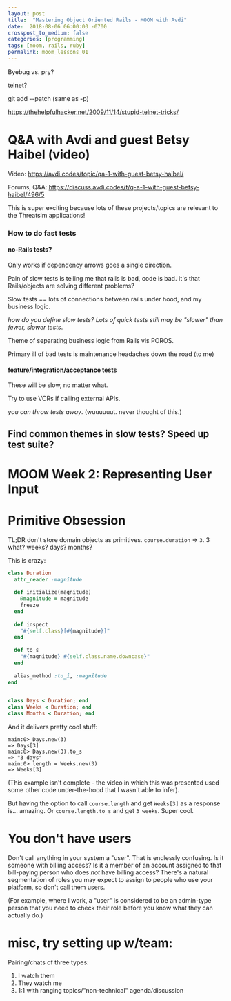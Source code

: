 ```yaml
---
layout: post
title:  "Mastering Object Oriented Rails - MOOM with Avdi"
date:  2018-08-06 06:00:00 -0700
crosspost_to_medium: false
categories: [programming]
tags: [moom, rails, ruby]
permalink: moom_lessons_01
---
```



Byebug vs. pry?

telnet?

git add --patch (same as -p)

https://thehelpfulhacker.net/2009/11/14/stupid-telnet-tricks/

<!--more-->


# Q&A with Avdi and guest Betsy Haibel (video)

Video: https://avdi.codes/topic/qa-1-with-guest-betsy-haibel/

Forums, Q&A: https://discuss.avdi.codes/t/q-a-1-with-guest-betsy-haibel/496/5

This is super exciting because lots of these projects/topics are relevant to the Threatsim applications!

### How to do fast tests

####  no-Rails tests?

Only works if dependency arrows goes a single direction. 

Pain of slow tests is telling me that rails is bad, code is bad. It's that Rails/objects are solving different problems? 

Slow tests == lots of connections between rails under hood, and my business logic. 

_how do you define slow tests? Lots of quick tests still may be "slower" than fewer, slower tests_. 

Theme of separating business logic from Rails vis POROS. 

Primary ill of bad tests is maintenance headaches down the road (to me)

#### feature/integration/acceptance tests

These will be slow, no matter what. 

Try to use VCRs if calling external APIs. 

_you can throw tests away_. (wuuuuuut. never thought of this.)

## Find common themes in slow tests? Speed up test suite?


# MOOM Week 2: Representing User Input


# Primitive Obsession

TL;DR don't store domain objects as primitives. `course.duration` => `3`. 3 what? weeks? days? months?

This is crazy:

```ruby
class Duration
  attr_reader :magnitude
  
  def initialize(magnitude)
    @magnitude = magnitude
    freeze
  end
  
  def inspect
    "#{self.class}[#{magnitude}]"
  end
  
  def to_s
    "#{magnitude} #{self.class.name.downcase}"
  end
  
  alias_method :to_i, :magnitude
end


class Days < Duration; end
class Weeks < Duration; end
class Months < Duration; end
```
And it delivers pretty cool stuff:

```
main:0> Days.new(3)
=> Days[3]
main:0> Days.new(3).to_s
=> "3 days"
main:0> length = Weeks.new(3)
=> Weeks[3]
```
(This example isn't complete - the video in which this was presented used some other code under-the-hood that I wasn't able to infer).

But having the option to call `course.length` and get `Weeks[3]` as a response is... amazing. Or `course.length.to_s` and get `3 weeks`. Super cool. 


# You don't have users

Don't call anything in your system a "user". That is endlessly confusing. Is it someone with billing access? Is it a member of an account assigned to that bill-paying person who does _not_ have billing access? There's a natural segmentation of roles you may expect to assign to people who use your platform, so don't call them users. 

(For example, where I work, a "user" is considered to be an admin-type person that you need to check their role before you know what they can actually do.)




# misc, try setting up w/team:

Pairing/chats of three types:

1. I watch them
2. They watch me
3. 1:1 with ranging topics/"non-technical" agenda/discussion
